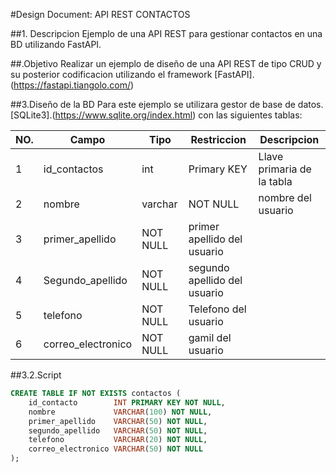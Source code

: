#Design Document: API REST CONTACTOS



##1. Descripcion 
Ejemplo de una API REST para gestionar contactos en una BD utilizando FastAPI. 

##.Objetivo 
Realizar un ejemplo de diseño de una API REST de tipo CRUD y su posterior codificacion utilizando el framework [FastAPI].(https://fastapi.tiangolo.com/)

##3.Diseño de la BD 
Para este ejemplo se utilizara gestor de base de datos. [SQLite3].(https://www.sqlite.org/index.html) con las siguientes tablas: 

|NO.|Campo|Tipo|Restriccion|Descripcion|
|--|--|--|--|--|
|1|id_contactos|int|Primary KEY|Llave primaria de la tabla|
|2|nombre|varchar|NOT NULL|nombre del usuario|
|3|primer_apellido|NOT NULL|primer apellido del usuario|
|4|Segundo_apellido|NOT NULL|segundo apellido del usuario|
|5|telefono|NOT NULL|Telefono del usuario|
|6|correo_electronico|NOT NULL| gamil del usuario|

##3.2.Script 
```sql 
CREATE TABLE IF NOT EXISTS contactos (
    id_contacto        INT PRIMARY KEY NOT NULL,
    nombre             VARCHAR(100) NOT NULL,
    primer_apellido    VARCHAR(50) NOT NULL,
    segundo_apellido   VARCHAR(50) NOT NULL,
    telefono           VARCHAR(20) NOT NULL,
    correo_electronico VARCHAR(50) NOT NULL
);

```
